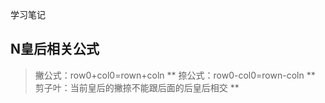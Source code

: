 学习笔记

## N皇后相关公式
>  撇公式：row0+col0=rown+coln **
>  捺公式：row0-col0=rown-coln **
>  剪子叶：当前皇后的撇捺不能跟后面的后皇后相交 **
